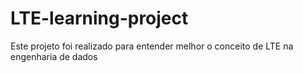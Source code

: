 # LTE-learning-project
Este projeto foi realizado para entender melhor o conceito de LTE na engenharia de dados
